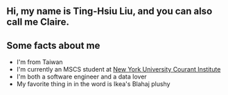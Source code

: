 ## Hi, my name is Ting-Hsiu Liu, and you can also call me Claire. 

## Some facts about me
 - I'm from Taiwan
 - I'm currently an MSCS student at [New York University Courant Institute](https://cims.nyu.edu/dynamic/)
 - I'm both a software engineer and a data lover
 - My favorite thing in in the word is Ikea's Blahaj plushy
